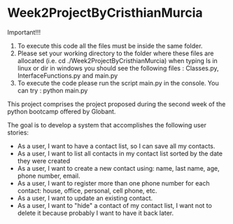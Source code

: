 # Week2ProjectByCristhianMurcia

 Important!!!
 
 1. To execute this code all the files must be inside the same folder.
 2. Please set your working directory to the folder where these files are allocated (i.e. cd ./Week2ProjectByCristhianMurcia)
    when typing ls in linux or dir in windows you should see the following files : Classes.py, InterfaceFunctions.py and       main.py
 3. To execute the code please run the script main.py in the console. You can try :  python main.py

This project comprises the project proposed during the second week of the python bootcamp offered by Globant.

The goal is to develop a system that accomplishes the following user stories:

* As a user, I want to have a contact list, so I can save all my contacts.
* As a user, I want to list all contacts in my contact list sorted by the date
they were created
* As a user, I want to create a new contact using: name, last name, age,
phone number, email.
* As a user, I want to register more than one phone number for each
contact: house, office, personal, cell phone, etc.
* As a user, I want to update an existing contact.
* As a user, I want to "hide" a contact of my contact list, I want not to
delete it because probably I want to have it back later.
